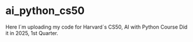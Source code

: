 # ai_python_cs50


Here I´m uploading my code for Harvard´s CS50, AI with Python Course
Did it in 2025, 1st Quarter.